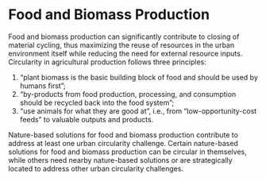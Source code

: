 # Food and Biomass Production
Food and biomass production can significantly contribute to closing of material cycling, thus maximizing the reuse of resources in the urban environment itself while reducing the need for external resource inputs.
Circularity in agricultural production follows three principles: 
1. “plant biomass is the basic building block of food and should be used by humans first”; 
2. “by-products from food production, processing, and consumption should be recycled back into the food system”; 
3. “use animals for what they are good at”, i.e., from “low-opportunity-cost feeds” to valuable outputs and products.

Nature-based solutions for food and biomass production contribute to address at least one urban circularity challenge. Certain nature-based solutions for food and biomass production can be circular in themselves, while others need nearby nature-based solutions or are strategically located to address other urban circularity challenges.

